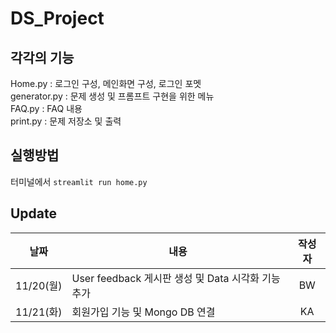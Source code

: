 # DS_Project

## 각각의 기능

Home.py : 로그인 구성, 메인화면 구성, 로그인 포멧  
generator.py : 문제 생성 및 프롬프트 구현을 위한 메뉴  
FAQ.py : FAQ 내용  
print.py : 문제 저장소 및 출력

## 실행방법

터미널에서 `streamlit run home.py`

## Update

|날짜|내용|작성자|
|---|---|:---:|
|11/20(월)|User feedback 게시판 생성 및 Data 시각화 기능 추가|BW|  
|11/21(화)|회원가입 기능 및 Mongo DB 연결|KA|
